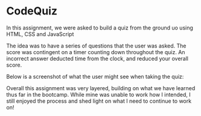 # CodeQuiz

In this assignment, we were asked to build a quiz from the ground uo using HTML, CSS and JavaScript

The idea was to have a series of questions that the user was asked. The score was contingent on a timer counting down throughout the quiz.
An incorrect answer deducted time from the clock, and reduced your overall score. 

Below is a screenshot of what the user might see when taking the quiz:

Overall this assignment was very layered, building on what we have learned thus far in the bootcamp. While mine was unable to work how I intended, I still enjoyed the process
and shed light on what I need to continue to work on!

